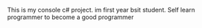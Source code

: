 This is my console c# project. im first year bsit student. Self learn programmer to become a good programmer